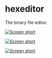 hexeditor
=========

The binary file editor.

[![Screen short](https://raw.github.com/NicholasMoser/hexeditor/master/hexeditor.png)](https://github.com/javadev/hexeditor/)

[![Screen short](https://raw.github.com/NicholasMoser/hexeditor/master/hexeditor2.png)](https://github.com/javadev/hexeditor/)

[![Screen short](https://raw.github.com/NicholasMoser/hexeditor/master/hexeditor3.png)](https://github.com/javadev/hexeditor/)
